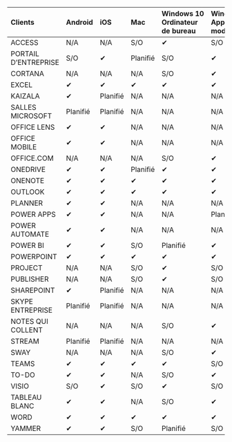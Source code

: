 <!-- This file is generated automatically. Changes made to this file will be overwritten.-->
|Clients|Android|iOS|Mac|Windows 10<br>Ordinateur de bureau|Windows 10<br>Applications modernes|
|:-|:-|:-|:-|:-|:-|
|ACCESS|N/A|N/A|S/O|✔|S/O|
|PORTAIL D’ENTREPRISE|S/O|✔|Planifié|S/O|✔|
|CORTANA|N/A|N/A|N/A|S/O|✔|
|EXCEL|✔|✔|✔|✔|✔|
|KAIZALA|✔|Planifié|N/A|N/A|N/A|
|SALLES MICROSOFT|Planifié|Planifié|N/A|N/A|N/A|
|OFFICE LENS|✔|✔|N/A|N/A|N/A|
|OFFICE MOBILE|✔|✔|N/A|N/A|N/A|
|OFFICE.COM|N/A|N/A|N/A|S/O|✔|
|ONEDRIVE|✔|✔|Planifié|✔|✔|
|ONENOTE|✔|✔|✔|✔|✔|
|OUTLOOK|✔|✔|✔|✔|✔|
|PLANNER|✔|✔|N/A|N/A|N/A|
|POWER APPS|✔|✔|N/A|N/A|Planifié|
|POWER AUTOMATE|✔|✔|N/A|N/A|N/A|
|POWER BI|✔|✔|S/O|Planifié|✔|
|POWERPOINT|✔|✔|✔|✔|✔|
|PROJECT|N/A|N/A|S/O|✔|S/O|
|PUBLISHER|N/A|N/A|S/O|✔|S/O|
|SHAREPOINT|✔|Planifié|N/A|N/A|N/A|
|SKYPE ENTREPRISE|Planifié|Planifié|N/A|N/A|N/A|
|NOTES QUI COLLENT|N/A|N/A|N/A|S/O|✔|
|STREAM|Planifié|Planifié|N/A|N/A|N/A|
|SWAY|N/A|N/A|N/A|S/O|✔|
|TEAMS|✔|✔|✔|✔|S/O|
|TO-DO|✔|✔|N/A|S/O|✔|
|VISIO|S/O|✔|S/O|✔|S/O|
|TABLEAU BLANC|✔|✔|N/A|S/O|✔|
|WORD|✔|✔|✔|✔|✔|
|YAMMER|✔|✔|S/O|Planifié|S/O|

